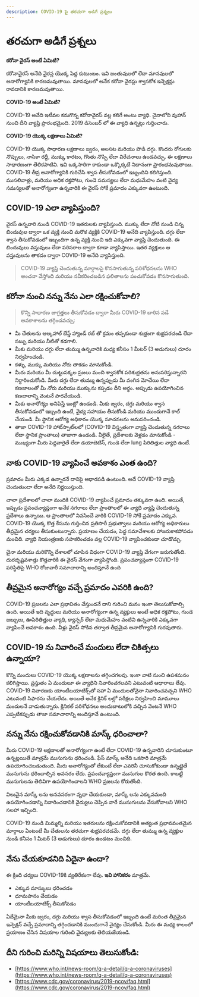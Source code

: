 ```yaml
---
description: COVID-19 పై తరచుగా అడిగే ప్రశ్నలు
---
```


# తరచుగా అడిగే ప్రశ్నలు

**కరోనా వైరస్ అంటే ఏమిటి?**

కరోనావైరస్ అనేది వైరస్ల యొక్క పెద్ద కుటుంబం. ఇవి జంతువులలో లేదా మానవులలో అనారోగ్యానికి కారణమవుతాయి. మానవులలో అనేక కరోనా వైరస్లు శ్వాసకోశ ఇన్ఫెక్షన్లు రావడానికి కారణమవుతాయి.

**COVID-19 అంటే ఏమిటి?**

COVID-19 అనేది ఇటీవల కనుగొన్న కరోనావైరస్ వల్ల కలిగే అంటు వ్యాధి. చైనాలోని వుహాన్‌ నుంచి దీని వ్యాప్తి ప్రారంభమైంది. 2019 డిసెంబర్ లో ఈ వ్యాధి ఉన్నట్లు గుర్తించారు.  


**COVID-19 యొక్క లక్షణాలు ఏమిటి?**

COVID-19 యొక్క సాధారణ లక్షణాలు జ్వరం, అలసట మరియు పొడి దగ్గు. కొందరు రోగులకు నొప్పులు, నాసికా రద్దీ, ముక్కు కారటం, గొంతు నొప్పి లేదా విరేచనాలు ఉండవచ్చు. ఈ లక్షణాలు సాధారణంగా తేలికపాటివి. ఇవి ఒక్కసారిగా కాకుండా ఒక్కొక్కటే నిదానంగా ప్రారంభమవుతాయి. COVID-19 తీవ్ర అనారోగ్యానికి గురిచేసి శ్వాస తీసుకోవడంలో ఇబ్బందిని కలిగిస్తుంది. ముసలివాళ్లు, మరియు అధిక రక్తపోటు, గుండె సమస్యలు లేదా మధుమేహం వంటి వైద్య సమస్యలతో అనారోగ్యంగా ఉన్నవారికి ఈ వైరస్ సోకే ప్రమాదం ఎక్కువగా ఉంటుంది.  


## **COVID-19 ఎలా వ్యాపిస్తుంది?**

వైరస్ ఉన్నవారి నుండి COVID-19 ఇతరులకు వ్యాపిస్తుంది. ముక్కు లేదా నోటి నుండి చిన్న బిందువుల ద్వారా ఒక వ్యక్తి నుంచి మరొక వ్యక్తికి COVID-19 అనేది వ్యాపిస్తుంది. దగ్గు లేదా శ్వాస తీసుకోవడంలో ఇబ్బందిగా ఉన్న వ్యక్తి నుంచి ఇది ఎక్కువగా వ్యాప్తి చెందుతుంది. ఈ బిందువులు వస్తువులు లేదా పరిసరాల ద్వారా కూడా వ్యాపిస్తాయి.  ఇతర వ్యక్తులు ఆ వస్తువులను తాకడం ద్వారా COVID-19 అనేది వ్యాపిస్తుంది.

> COVID-19 వ్యాప్తి చెందుతున్న మార్గాలపై కొనసాగుతున్న పరిశోధనలను WHO అంచనా వేస్తోంది మరియు నవీకరించబడిన ఫలితాలను పంచుకోవడం కొనసాగుతుంది.

## **కరోనా నుంచి నన్ను నేను ఎలా రక్షించుకోవాలి?**

> కొన్ని సాధారణ జాగ్రత్తలు తీసుకోవడం ద్వారా మీరు COVID-19 బారిన పడే అవకాశాలను తగ్గించవచ్చు:

* మీ చేతులను ఆల్కహాల్ బేస్డ్ హ్యాండ్ రబ్ తో క్రమం తప్పకుండా శుభ్రంగా శుభ్రపరచండి లేదా సబ్బు మరియు నీటితో కడగాలి.
* మీకు మరియు దగ్గు లేదా తుమ్ము ఉన్నవారికి మధ్య కనీసం 1 మీటర్ \(3 అడుగులు\) దూరం నిర్వహించండి.
* కళ్ళు, ముక్కు మరియు నోరు తాకడం మానుకోండి.
* మీరు మరియు మీ చుట్టుపక్కల ప్రజలు మంచి శ్వాసకోశ పరిశుభ్రతను అనుసరిస్తున్నారని నిర్ధారించుకోండి. మీరు దగ్గు లేదా తుమ్ము ఉన్నప్పుడు మీ వంగిన మోచేయి లేదా కణజాలంతో మీ నోరు మరియు ముక్కును కప్పడం దీని అర్థం. అప్పుడు ఉపయోగించిన కణజాలాన్ని వెంటనే పారవేయండి.
* మీకు అనారోగ్యం అనిపిస్తే ఇంట్లో ఉండండి. మీకు జ్వరం, దగ్గు మరియు శ్వాస తీసుకోవడంలో ఇబ్బంది ఉంటే, వైద్య సహాయం తీసుకోండి మరియు ముందుగానే కాల్ చేయండి. మీ స్థానిక ఆరోగ్య అధికారం యొక్క సూచనలను అనుసరించండి.
* తాజా COVID-19 హాట్‌స్పాట్‌లలో \(COVID-19 విస్తృతంగా వ్యాప్తి చెందుతున్న నగరాలు లేదా స్థానిక ప్రాంతాలు\) తాజాగా ఉండండి. వీలైతే, ప్రదేశాలకు వెళ్లడం మానుకోండి - ముఖ్యంగా మీరు పెద్దవారైతే లేదా డయాబెటిస్, గుండె లేదా lung పిరితిత్తుల వ్యాధి ఉంటే.

## **నాకు COVID-19  వ్యాపించే అవకాశం ఎంత ఉంది?**

ప్రమాదం మీరు ఎక్కడ ఉన్నారనే దానిపై ఆధారపడి ఉంటుంది. అదే COVID-19 వ్యాప్తి చెందుతుందా లేదా అనేది నిర్ణయిస్తుంది.

చాలా ప్రదేశాలలో చాలా మందికి COVID-19 వ్యాపించే ప్రమాదం తక్కువగా ఉంది. అయితే, ఇప్పుడు ప్రపంచవ్యాప్తంగా అనేక నగరాలు లేదా ప్రాంతాలలో ఈ వ్యాధి వ్యాప్తి చెందుతున్న ప్రదేశాలు ఉన్నాయి. ఆ ప్రాంతాలలో నివసించే వారికి COVID-19 సోకే ప్రమాదం ఎక్కువ. COVID-19 యొక్క కొత్త కేసును గుర్తించిన ప్రతిసారీ ప్రభుత్వాలు మరియు ఆరోగ్య అధికారులు తీవ్రమైన చర్యలు తీసుకుంటున్నారు. ప్రయాణం చేయడం, పెద్ద సమావేశాలకు హాజరుకాకపోవడం మంచిది. వ్యాధి నియంత్రణకు సహకరించడం వల్ల COVID-19 వ్యాపించకుండా  చూడొచ్చు.

చైనా మరియు మరికొన్ని దేశాలలో చూపిన విధంగా COVID-19 వ్యాప్తి వేగంగా జరుగుతోంది. దురదృష్టవశాత్తు కొత్తవారికి ఈ వైరస్ వేగంగా వ్యాపిస్తోంది. ప్రపంచవ్యాప్తంగా COVID-19 పరిస్థితిపై WHO రోజువారీ సమాచారాన్ని అందిస్తూనే ఉంది

## **తీవ్రమైన అనారోగ్యం వచ్చే ప్రమాదం ఎవరికి ఉంది?**

COVID-19 ప్రజలను ఎలా ప్రభావితం చేస్తుందనే దాని గురించి మనం ఇంకా తెలుసుకోవాల్సి ఉంది. అయితే ఇది వృద్ధులు మరియు అనారోగ్యంగా ఉన్న వ్యక్తులు అంటే అధిక రక్తపోటు, గుండె జబ్బులు, ఊపిరితిత్తుల వ్యాధి, క్యాన్సర్ లేదా మధుమేహం వంటివి ఉన్నవారికి ఎక్కువగా వ్యాపించే అవకాశం ఉంది. వీళ్లు వైరస్ సోకిన తర్వాత తీవ్రమైన అనారోగ్యానికి గురవుతారు.

## **COVID-19 ను నివారించే మందులు లేదా చికిత్సలు ఉన్నాయా?**

కొన్ని మందులు COVID-19 యొక్క లక్షణాలను తగ్గించగలవు. ఇంకా వాటి నుంచి ఉపశమనం కలిగిస్తాయి. ప్రస్తుతం ఏ మందులూ ఈ వ్యాధిని నివారించగలవని ఎటువంటి ఆధారాలు లేవు. COVID-19 నివారణకు యాంటీబయాటిక్స్‌తో సహా ఏ మందులతోనైనా నివారించవచ్చని  WHO ఎటువంటి సిఫారసు చేయలేదు. అయితే అనేక క్లినిక్ లల్లో పరీక్షలు నిర్వహించి మామూలు మందులనే వాడుతున్నారు. క్లినికల్ పరిశోధనలు అందుబాటులోకి వచ్చిన వెంటనే WHO ఎప్పటికప్పుడు తాజా సమాచారాన్ని అందిస్తూనే ఉంటుంది.

## **నన్ను నేను రక్షించుకోవడానికి మాస్క్ ధరించాలా?**

మీరు COVID-19 లక్షణాలతో అనారోగ్యంగా ఉంటే లేదా COVID-19 ఉన్నవారిని చూసుకుంటూ ఉన్నట్లయితే మాత్రమే ముసుగును ధరించండి. ఫేస్ మాస్క్ అనేది ఒకసారి మాత్రమే ఉపయోగించబడుతుంది. మీరు అనారోగ్యంతో లేకుంటే లేదా ఎవరినీ చూసుకోకుండా ఉన్నట్లైతే ముసుగును ధరించాల్సిన అవసరం లేదు. ప్రపంచవ్యాప్తంగా ముసుగుల కొరత ఉంది. కాబట్టి ముసుగులను తెలివిగా ఉపయోగించాలని WHO ప్రజలను కోరుతోంది.

విలువైన మాస్క్ లను అనవసరంగా వృధా చేయకుండా, మాస్క్ లను ఎక్కువమంది ఉపయోగించడాన్ని నివారించడానికి వైద్యులు చెప్పిన వారే ముసుగులను వేసుకోవాలని WHO సలహా ఇచ్చింది.

COVID-19 నుండి మిమ్మల్ని మరియు ఇతరులను రక్షించుకోవడానికి అత్యంత ప్రభావవంతమైన మార్గాలు ఏంటంటే మీ చేతులను తరచుగా శుభ్రపరచడమే. దగ్గు లేదా తుమ్ము ఉన్న వ్యక్తుల నుండి కనీసం 1 మీటర్ \(3 అడుగులు\) దూరం ఉండటం మంచిది.

## **నేను చేయకూడనిది ఏదైనా ఉందా?**

ఈ క్రింది చర్యలు COVID-19కి వ్యతిరేకంగా లేవు. **ఇవి హానికరం** మాత్రమే.

* ఎక్కువ మాస్కులు ధరించడం
* ధూమపానం చేయడం
* యాంటీబయాటిక్స్ తీసుకోవడం

ఏదేమైనా మీకు జ్వరం, దగ్గు మరియు శ్వాస తీసుకోవడంలో ఇబ్బంది ఉంటే మరింత తీవ్రమైన ఇన్ఫెక్షన్ వచ్చే ప్రమాదాన్ని తగ్గించడానికి ముందుగానే వైద్యం చేసుకోండి. మీరు ఈ మధ్య కాలంలో ప్రయాణం చేసిన విషయాల గురించి వైద్యులకు తెలియజేయండి.

## **దీని గురించి మరిన్ని విషయాలు తెలుసుకోండి**:

* [https://www.who.int/news-room/q-a-detail/q-a-coronaviruses](https://www.who.int/news-room/q-a-detail/q-a-coronaviruses)
* [https://www.cdc.gov/coronavirus/2019-ncov/faq.html](https://www.cdc.gov/coronavirus/2019-ncov/faq.html)

